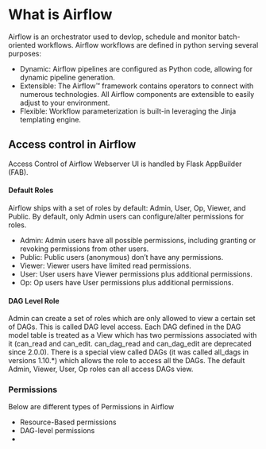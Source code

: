 # What is Airflow

Airflow is an orchestrator used to devlop, schedule and monitor batch-oriented workflows. Airflow workflows are defined
in python serving several purposes:

* Dynamic: Airflow pipelines are configured as Python code, allowing for dynamic pipeline generation.
* Extensible: The Airflow™ framework contains operators to connect with numerous technologies. All Airflow components
  are extensible to easily adjust to your environment.
* Flexible: Workflow parameterization is built-in leveraging the Jinja templating engine.

## Access control in Airflow

Access Control of Airflow Webserver UI is handled by Flask AppBuilder (FAB).

#### Default Roles

Airflow ships with a set of roles by default: Admin, User, Op, Viewer, and Public. By default, only Admin users can
configure/alter permissions for roles.

* Admin: Admin users have all possible permissions, including granting or revoking permissions from other users.
* Public: Public users (anonymous) don’t have any permissions.
* Viewer: Viewer users have limited read permissions.
* User: User users have Viewer permissions plus additional permissions.
* Op: Op users have User permissions plus additional permissions.

#### DAG Level Role

Admin can create a set of roles which are only allowed to view a certain set of DAGs. This is called
DAG level access. Each DAG defined in the DAG model table is treated as a View which has two permissions associated
with it (can_read and can_edit. can_dag_read and can_dag_edit are deprecated since 2.0.0). There is a special view
called DAGs (it was called all_dags in versions 1.10.*) which allows the role to access all the DAGs. The default
Admin, Viewer, User, Op roles can all access DAGs view.

### Permissions

Below are different types of Permissions in Airflow
* Resource-Based permissions
* DAG-level permissions
* 
